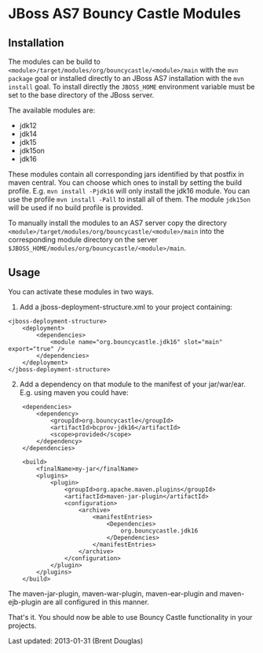 # JBoss AS7 Bouncy Castle Modules

## Installation

The modules can be build to 
`<module>/target/modules/org/bouncycastle/<module>/main` with
the `mvn package` goal or installed directly to an JBoss AS7
installation with the `mvn install` goal. To install directly the
`JBOSS_HOME` environment variable must be set to the base directory of
the JBoss server.

The available modules are:
- jdk12
- jdk14
- jdk15
- jdk15on
- jdk16

These modules contain all corresponding jars identified by that postfix
in maven central. You can choose which ones to install by setting the
build profile. E.g. `mvn install -Pjdk16` will only install the jdk16
module. You can use the profile `mvn install -Pall` to install all of
them. The module `jdk15on` will be used if no build profile is provided.

To manually install the modules to an AS7 server copy the directory
`<module>/target/modules/org/bouncycastle/<module>/main` into the
corresponding module directory on the server
`$JBOSS_HOME/modules/org/bouncycastle/<module>/main`.

## Usage

You can activate these modules in two ways.

1. Add a jboss-deployment-structure.xml to your project containing:

```
<jboss-deployment-structure>
    <deployment>
        <dependencies>
            <module name="org.bouncycastle.jdk16" slot="main" export="true" />
        </dependencies>
    </deployment>
</jboss-deployment-structure>
```

2. Add a dependency on that module to the manifest of your jar/war/ear.
   E.g. using maven you could have:

```
    <dependencies>
        <dependency>
            <groupId>org.bouncycastle</groupId>
            <artifactId>bcprov-jdk16</artifactId>
            <scope>provided</scope>
        </dependency>
    </dependencies>

    <build>
        <finalName>my-jar</finalName>
        <plugins>
            <plugin>
                <groupId>org.apache.maven.plugins</groupId>
                <artifactId>maven-jar-plugin</artifactId>
                <configuration>
                    <archive>
                        <manifestEntries>
                            <Dependencies>
                                org.bouncycastle.jdk16
                            </Dependencies>
                        </manifestEntries>
                    </archive>
                </configuration>
            </plugin>
        </plugins>
    </build>
```

The maven-jar-plugin, maven-war-plugin, maven-ear-plugin and
maven-ejb-plugin are all configured in this manner.

That's it. You should now be able to use Bouncy Castle functionality in your projects.

Last updated: 2013-01-31 (Brent Douglas)
